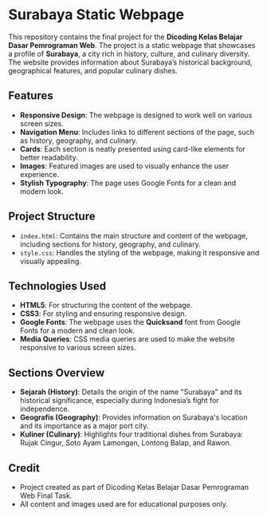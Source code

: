 # Surabaya Static Webpage
This repository contains the final project for the **Dicoding Kelas Belajar Dasar Pemrograman Web**. The project is a static webpage that showcases a profile of **Surabaya**, a city rich in history, culture, and culinary diversity. The website provides information about Surabaya’s historical background, geographical features, and popular culinary dishes.

## Features

- **Responsive Design**: The webpage is designed to work well on various screen sizes.
- **Navigation Menu**: Includes links to different sections of the page, such as history, geography, and culinary.
- **Cards**: Each section is neatly presented using card-like elements for better readability.
- **Images**: Featured images are used to visually enhance the user experience.
- **Stylish Typography**: The page uses Google Fonts for a clean and modern look.

## Project Structure

- `index.html`: Contains the main structure and content of the webpage, including sections for history, geography, and culinary.
- `style.css`: Handles the styling of the webpage, making it responsive and visually appealing.

## Technologies Used

- **HTML5**: For structuring the content of the webpage.
- **CSS3**: For styling and ensuring responsive design.
- **Google Fonts**: The webpage uses the **Quicksand** font from Google Fonts for a modern and clean look.
- **Media Queries**: CSS media queries are used to make the website responsive to various screen sizes.

## Sections Overview

- **Sejarah (History)**: Details the origin of the name "Surabaya" and its historical significance, especially during Indonesia’s fight for independence.
- **Geografis (Geography)**: Provides information on Surabaya's location and its importance as a major port city.
- **Kuliner (Culinary)**: Highlights four traditional dishes from Surabaya: Rujak Cingur, Soto Ayam Lamongan, Lontong Balap, and Rawon.

## Credit
- Project created as part of Dicoding Kelas Belajar Dasar Pemrograman Web Final Task.
- All content and images used are for educational purposes only.

